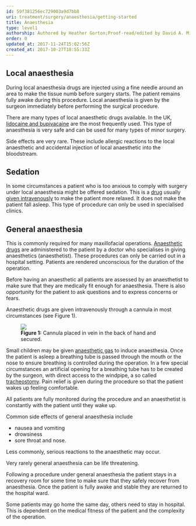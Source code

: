 ```yaml
---
id: 59f381256ec729003a9d7bb8
uri: treatment/surgery/anaesthesia/getting-started
title: Anaesthesia
type: level1
authorship: Authored by Heather Gorton;Proof-read/edited by David A. Mitchell
order: 0
updated_at: 2017-11-24T15:02:56Z
created_at: 2017-10-27T18:55:33Z
---
```


<h2>Local anaesthesia</h2>
<p>During local anaesthesia drugs are injected using a fine needle
    around an area to make the tissue numb before surgery starts.
    The patient remains fully awake during this procedure. Local
    anaesthesia is given by the surgeon immediately before performing
    the surgical procedure.</p>
<p>There are many types of local anaesthetic drugs available. In
    the UK, <a href="/treatment/other/medication/pain">lidocaine and bupivacaine</a>    are the most frequently used. This type of anaesthesia is
    very safe and can be used for many types of minor surgery.</p>
<p>Side effects are very rare. These include allergic reactions
    to the local anaesthetic and accidental injection of local
    anaesthetic into the bloodstream.</p>
<h2>Sedation</h2>
<p>In some circumstances a patient who is too anxious to comply
    with surgery under local anaesthesia might be offered sedation.
    This is a <a href="/treatment/other/medication/pain">drug</a>    usually <a href="/treatment/other/medication/delivery">given intravenously</a>    to make the patient more relaxed. It does not make the patient
    fall asleep. This type of procedure can only be used in specialised
    clinics.</p>
<h2>General anaesthesia</h2>
<p>This is commonly required for many maxillofacial operations.
    <a href="/treatment/other/medication/pain">Anaesthetic drugs</a>    are administered to the patient by a doctor who specialises
    in giving anaesthetics (anaesthetist). These procedures can
    only be carried out in a hospital setting. Patients are rendered
    unconscious for the duration of the operation.</p>
<p>Before having an anaesthetic all patients are assessed by an
    anaesthetist to make sure that they are medically fit enough
    for anaesthesia. There is also opportunity for the patient
    to ask questions and to express concerns or fears.</p>
<p>Anaesthetic drugs are given intravenously through a cannula in
    most circumstances (see Figure 1).</p>
<figure><img src="/treatment-surgery-anaesthesia-level1-figure1.png">
    <figcaption><strong>Figure 1:</strong> Cannula placed in vein in the
        back of hand and secured.</figcaption>
</figure>
<p>Small children may be given <a href="/treatment/other/medication/delivery">anaesthetic gas</a>    to induce anaesthesia. Once the patient is asleep a breathing
    tube is passed through the mouth or the nose to ensure breathing
    is controlled during the operation. In a few special circumstances
    an artificial opening for a breathing tube has to be created
    by the surgeon, with direct access to the windpipe, a so
    called <a href="/treatment/surgery/cancer/mouth-cancer">tracheostomy</a>.
    Pain relief is given during the procedure so that the patient
    wakes up feeling comfortable.</p>
<p>All patients are fully monitored during the procedure and an
    anaesthetist is constantly with the patient until they wake
    up.</p>
<p>Common side effects of general anaesthesia include</p>
<ul>
    <li>nausea and vomiting</li>
    <li>drowsiness</li>
    <li>sore throat and nose.</li>
</ul>
<p>Less commonly, serious reactions to the anaesthetic may occur.</p>
<p>Very rarely general anaesthesia can be life threatening.</p>
<p>Following a procedure under general anaesthesia the patient stays
    in a recovery room for some time to make sure that they safely
    recover from anaesthesia. Once the patient is fully awake
    and stable they are returned to the hospital ward.</p>
<p>Some patients may go home the same day, others need to stay in
    hospital. This is dependent on the medical fitness of the
    patient and the complexity of the operation.</p>
